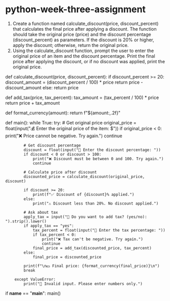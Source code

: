 # python-week-three-assignment
1. Create a function named calculate_discount(price, discount_percent) that calculates the final price after applying a discount. The function should take the original price (price) and the discount percentage (discount_percent) as parameters. If the discount is 20% or higher, apply the discount; otherwise, return the original price.
2. Using the calculate_discount function, prompt the user to enter the original price of an item and the discount percentage. Print the final price after applying the discount, or if no discount was applied, print the original price.

def calculate_discount(price, discount_percent):
    if discount_percent >= 20:
        discount_amount = (discount_percent / 100) * price
        return price - discount_amount
    else:
        return price

def add_tax(price, tax_percent):
    tax_amount = (tax_percent / 100) * price
    return price + tax_amount

def format_currency(amount):
    return f"${amount:,.2f}"

def main():
    while True:
        try:
            # Get original price
            original_price = float(input("💰 Enter the original price of the item: $"))
            if original_price < 0:
                print("❌ Price cannot be negative. Try again.")
                continue

            # Get discount percentage
            discount = float(input("🔻 Enter the discount percentage: "))
            if discount < 0 or discount > 100:
                print("❌ Discount must be between 0 and 100. Try again.")
                continue

            # Calculate price after discount
            discounted_price = calculate_discount(original_price, discount)

            if discount >= 20:
                print(f"✅ Discount of {discount}% applied.")
            else:
                print("⚠️ Discount less than 20%. No discount applied.")

            # Ask about tax
            apply_tax = input("💸 Do you want to add tax? (yes/no): ").strip().lower()
            if apply_tax == "yes":
                tax_percent = float(input("🧾 Enter the tax percentage: "))
                if tax_percent < 0:
                    print("❌ Tax can't be negative. Try again.")
                    continue
                final_price = add_tax(discounted_price, tax_percent)
            else:
                final_price = discounted_price

            print(f"\n💵 Final price: {format_currency(final_price)}\n")
            break

        except ValueError:
            print("🚫 Invalid input. Please enter numbers only.")

if __name__ == "__main__":
    main()
